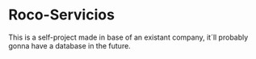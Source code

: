 # Roco-Servicios

This is a self-project made in base of an existant company, it´ll probably gonna have a database in the future.
